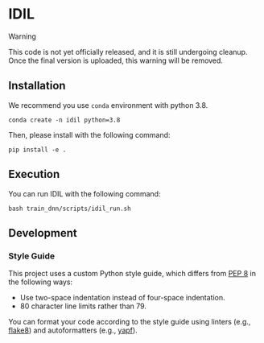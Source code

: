 # IDIL

> [!WARNING]  
> This code is not yet officially released, and it is still undergoing cleanup. Once the final version is uploaded, this warning will be removed.

## Installation
We recommend you use `conda` environment with python 3.8. 

```conda create -n idil python=3.8```

Then, please install with the following command:

```pip install -e .```


## Execution
You can run IDIL with the following command:

```bash train_dnn/scripts/idil_run.sh```

## Development

### Style Guide
This project uses a custom Python style guide, which differs from [PEP 8](https://www.python.org/dev/peps/pep-0008/) in the following ways:
- Use two-space indentation instead of four-space indentation.
- 80 character line limits rather than 79.

You can format your code according to the style guide using linters (e.g., [flake8](https://pypi.org/project/flake8/)) and autoformatters (e.g., [yapf](https://github.com/google/yapf)).
